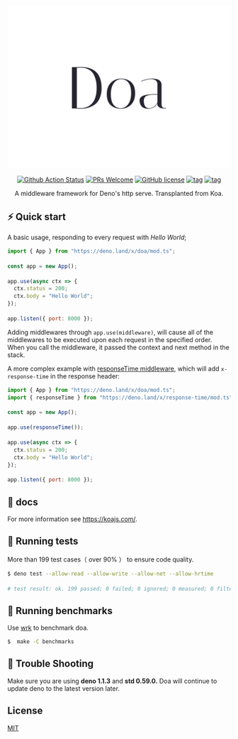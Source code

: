 <div align="center">

<img src="/docs/logo.png" alt="Doa middleware framework for deno"/>

[![Github Action Status](https://github.com/JohannLai/doa/workflows/build/badge.svg)](https://github.com/JohannLai/doa/actions)
[![PRs Welcome](https://img.shields.io/badge/PRs-welcome-brightgreen.svg?style=flat-square)](http://makeapullrequest.com)
[![GitHub license](https://img.shields.io/github/license/JohannLai/doa)](https://github.com/JohannLai/doa/blob/master/LICENSE)
[![tag](https://img.shields.io/badge/deno-1.1.3-green.svg)](https://github.com/denoland/deno)
[![tag](https://img.shields.io/badge/std-0.59.0-green.svg)](https://github.com/denoland/deno)

A middleware framework for Deno's http serve. Transplanted from Koa.

</div>

## ⚡️ Quick start

A basic usage, responding to every request with *Hello World*;

```js
import { App } from "https://deno.land/x/doa/mod.ts";

const app = new App();

app.use(async ctx => {
  ctx.status = 200;
  ctx.body = "Hello World";
});

app.listen({ port: 8000 });
```

Adding middlewares through `app.use(middleware)`, will cause all of the middlewares to be executed upon each request in the specified order. When you call the middleware, it passed the context and next method in the stack.

A more complex example with [responseTime middleware](https://github.com/JohannLai/response-time), which will add `x-response-time` in the response header:

```js
import { App } from "https://deno.land/x/doa/mod.ts";
import { responseTime } from "https://deno.land/x/response-time/mod.ts";

const app = new App();

app.use(responseTime());

app.use(async ctx => {
  ctx.status = 200;
  ctx.body = "Hello World";
});

app.listen({ port: 8000 });

```

## 📑 docs
For more information see https://koajs.com/.

## 🧪 Running tests

More than 199 test cases（ over 90% ） to ensure code quality.

```bash
$ deno test --allow-read --allow-write --allow-net --allow-hrtime  

# test result: ok. 199 passed; 0 failed; 0 ignored; 0 measured; 0 filtered out (715ms)
```

## 🚀 Running benchmarks
Use [wrk](https://github.com/wg/wrk) to benchmark doa.

```bash
$  make -C benchmarks 
```

## 🎯 Trouble Shooting

Make sure you are using **deno 1.1.3** and **std 0.59.0.**  Doa will continue to update deno to the latest version later. 

## License

[MIT](https://github.com/JohannLai/doa/blob/master/LICENSE)
